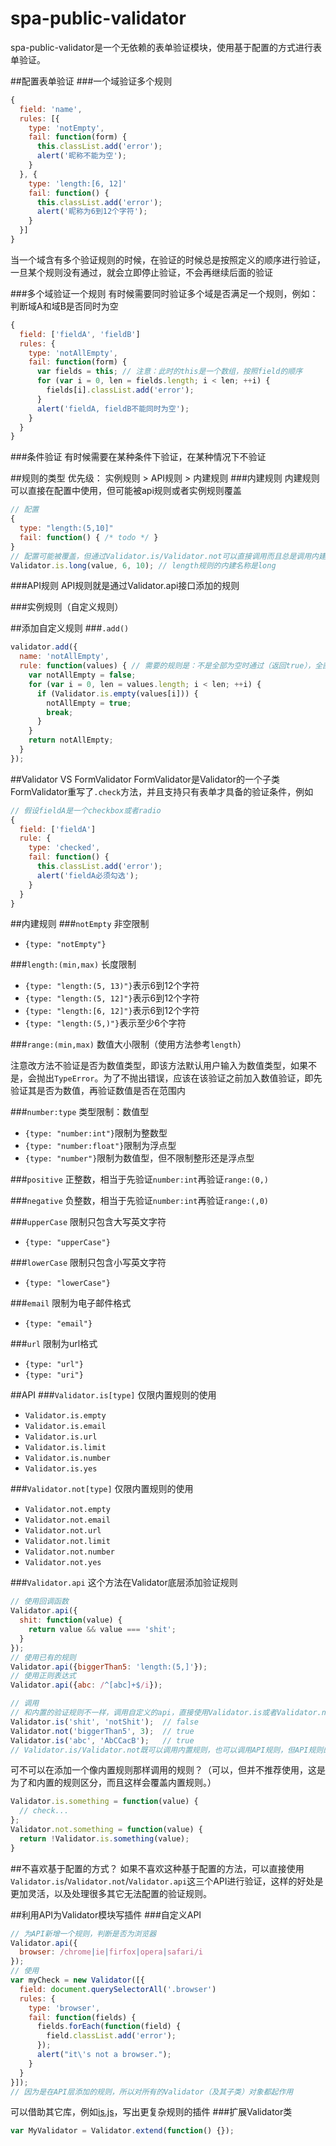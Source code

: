 # spa-public-validator
spa-public-validator是一个无依赖的表单验证模块，使用基于配置的方式进行表单验证。

##配置表单验证
###一个域验证多个规则
```javascript
{
  field: 'name',
  rules: [{
    type: 'notEmpty',
    fail: function(form) {
      this.classList.add('error');
      alert('昵称不能为空');
    }
  }, {
    type: 'length:[6, 12]'
    fail: function() {
      this.classList.add('error');
      alert('昵称为6到12个字符');
    }
  }]
}
```
当一个域含有多个验证规则的时候，在验证的时候总是按照定义的顺序进行验证，一旦某个规则没有通过，就会立即停止验证，不会再继续后面的验证

###多个域验证一个规则
有时候需要同时验证多个域是否满足一个规则，例如：判断域A和域B是否同时为空
```javascript
{
  field: ['fieldA', 'fieldB']
  rules: {
    type: 'notAllEmpty',
    fail: function(form) {
      var fields = this; // 注意：此时的this是一个数组，按照field的顺序
      for (var i = 0, len = fields.length; i < len; ++i) {
        fields[i].classList.add('error');
      }
      alert('fieldA, fieldB不能同时为空');
    }
  }
}
```

###条件验证
有时候需要在某种条件下验证，在某种情况下不验证

##规则的类型
优先级： 实例规则 > API规则 > 内建规则
###内建规则
内建规则可以直接在配置中使用，但可能被api规则或者实例规则覆盖
```javascript
// 配置
{
  type: "length:(5,10]"
  fail: function() { /* todo */ }
}
// 配置可能被覆盖，但通过Validator.is/Validator.not可以直接调用而且总是调用内建规则
Validator.is.long(value, 6, 10); // length规则的内建名称是long
```
###API规则
API规则就是通过Validator.api接口添加的规则

###实例规则（自定义规则）

##添加自定义规则
###`.add()`
```javascript
validator.add({
  name: 'notAllEmpty',
  rule: function(values) { // 需要的规则是：不是全部为空时通过（返回true），全部为空时不通过（返回false）
    var notAllEmpty = false;
    for (var i = 0, len = values.length; i < len; ++i) {
      if (Validator.is.empty(values[i])) {
        notAllEmpty = true;
        break;
      }
    }
    return notAllEmpty;
  }
});
```

##Validator VS FormValidator
FormValidator是Validator的一个子类
FormValidator重写了`.check`方法，并且支持只有表单才具备的验证条件，例如
```javascript
// 假设fieldA是一个checkbox或者radio
{
  field: ['fieldA']
  rule: {
    type: 'checked',
    fail: function() {
      this.classList.add('error');
      alert('fieldA必须勾选');
    }
  }
}
```

##内建规则
###`notEmpty`
非空限制
+ `{type: "notEmpty"}`

###`length:(min,max)`
长度限制
+ `{type: "length:(5, 13)"}`表示6到12个字符
+ `{type: "length:(5, 12]"}`表示6到12个字符
+ `{type: "length:[6, 12]"}`表示6到12个字符
+ `{type: "length:(5,)"}`表示至少6个字符

###`range:(min,max)`
数值大小限制（使用方法参考`length`）

注意改方法不验证是否为数值类型，即该方法默认用户输入为数值类型，如果不是，会抛出`TypeError`。为了不抛出错误，应该在该验证之前加入数值验证，即先验证其是否为数值，再验证数值是否在范围内

###`number:type`
类型限制：数值型
+ `{type: "number:int"}`限制为整数型
+ `{type: "number:float"}`限制为浮点型
+ `{type: "number"}`限制为数值型，但不限制整形还是浮点型

###`positive`
正整数，相当于先验证`number:int`再验证`range:(0,)`

###`negative`
负整数，相当于先验证`number:int`再验证`range:(,0)`

###`upperCase`
限制只包含大写英文字符
+ `{type: "upperCase"}`

###`lowerCase`
限制只包含小写英文字符
+ `{type: "lowerCase"}`

###`email`
限制为电子邮件格式
+ `{type: "email"}`

###`url`
限制为url格式
+ `{type: "url"}`
+ `{type: "uri"}`

##API
###`Validator.is[type]`
仅限内置规则的使用
+ `Validator.is.empty`
+ `Validator.is.email`
+ `Validator.is.url`
+ `Validator.is.limit`
+ `Validator.is.number`
+ `Validator.is.yes`

###`Validator.not[type]`
仅限内置规则的使用
+ `Validator.not.empty`
+ `Validator.not.email`
+ `Validator.not.url`
+ `Validator.not.limit`
+ `Validator.not.number`
+ `Validator.not.yes`

###`Validator.api`
这个方法在Validator底层添加验证规则
```javascript
// 使用回调函数
Validator.api({
  shit: function(value) {
    return value && value === 'shit';
  }
});
// 使用已有的规则
Validator.api({biggerThan5: 'length:(5,]'});
// 使用正则表达式
Validator.api({abc: /^[abc]+$/i});

// 调用
// 和内置的验证规则不一样，调用自定义的api，直接使用Validator.is或者Validator.not函数
Validator.is('shit', 'notShit');  // false
Validator.not('biggerThan5', 3);  // true
Validator.is('abc', 'AbCCacB');   // true
// Validator.is/Validator.not既可以调用内置规则，也可以调用API规则，但API规则的优先级更高
```
可不可以在添加一个像内置规则那样调用的规则？（可以，但并不推荐使用，这是为了和内置的规则区分，而且这样会覆盖内置规则。）
```javascript
Validator.is.something = function(value) {
  // check...
};
Validator.not.something = function(value) {
  return !Validator.is.something(value);
}
```

##不喜欢基于配置的方式？
如果不喜欢这种基于配置的方法，可以直接使用`Validator.is`/`Validator.not`/`Validator.api`这三个API进行验证，这样的好处是更加灵活，以及处理很多其它无法配置的验证规则。

##利用API为Validator模块写插件
###自定义API
```javascript
// 为API新增一个规则，判断是否为浏览器
Validator.api({
  browser: /chrome|ie|firfox|opera|safari/i
});
// 使用
var myCheck = new Validator([{
  field: document.querySelectorAll('.browser')
  rules: {
    type: 'browser',
    fail: function(fields) {
      fields.forEach(function(field) {
        field.classList.add('error');
      });
      alert("it\'s not a browser.");
    }
  }
}]);
// 因为是在API层添加的规则，所以对所有的Validator（及其子类）对象都起作用
```
可以借助其它库，例如[is.js](http://arasatasaygin.github.io/is.js/)，写出更复杂规则的插件
###扩展Validator类
```javascript
var MyValidator = Validator.extend(function() {});
```

